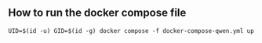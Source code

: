 ## How to run the docker compose file ##

```UID=$(id -u) GID=$(id -g) docker compose -f docker-compose-qwen.yml up```